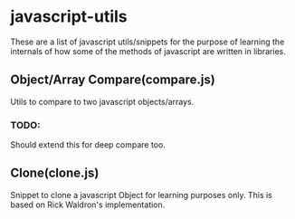 # javascript-utils

These are a list of javascript utils/snippets for the purpose of learning the internals of how some of the methods of javascript are written in libraries.

## Object/Array Compare(compare.js)
Utils to compare to two javascript objects/arrays. 
### TODO:
Should extend this for deep compare too.

## Clone(clone.js)
Snippet to clone a javascript Object for learning purposes only. This is based on Rick Waldron's implementation.
